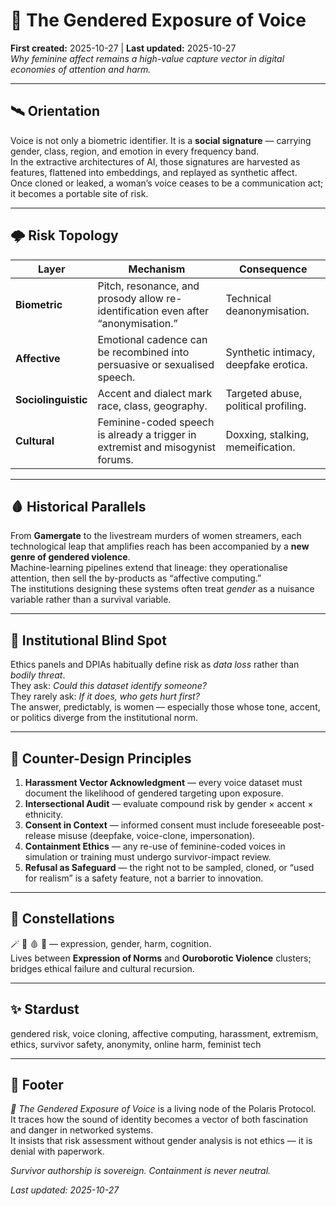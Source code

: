 # 💋 The Gendered Exposure of Voice  
**First created:** 2025-10-27 | **Last updated:** 2025-10-27  
*Why feminine affect remains a high-value capture vector in digital economies of attention and harm.*

---

## 🛰️ Orientation  
Voice is not only a biometric identifier. It is a **social signature** — carrying gender, class, region, and emotion in every frequency band.  
In the extractive architectures of AI, those signatures are harvested as features, flattened into embeddings, and replayed as synthetic affect.  
Once cloned or leaked, a woman’s voice ceases to be a communication act; it becomes a portable site of risk.

---

## 🌩️ Risk Topology  

| Layer | Mechanism | Consequence |
|-------|------------|-------------|
| **Biometric** | Pitch, resonance, and prosody allow re-identification even after “anonymisation.” | Technical deanonymisation. |
| **Affective** | Emotional cadence can be recombined into persuasive or sexualised speech. | Synthetic intimacy, deepfake erotica. |
| **Sociolinguistic** | Accent and dialect mark race, class, geography. | Targeted abuse, political profiling. |
| **Cultural** | Feminine-coded speech is already a trigger in extremist and misogynist forums. | Doxxing, stalking, memeification. |

---

## 🩸 Historical Parallels  
From **Gamergate** to the livestream murders of women streamers, each technological leap that amplifies reach has been accompanied by a **new genre of gendered violence**.  
Machine-learning pipelines extend that lineage: they operationalise attention, then sell the by-products as “affective computing.”  
The institutions designing these systems often treat *gender* as a nuisance variable rather than a survival variable.

---

## 🧿 Institutional Blind Spot  
Ethics panels and DPIAs habitually define risk as *data loss* rather than *bodily threat*.  
They ask: *Could this dataset identify someone?*  
They rarely ask: *If it does, who gets hurt first?*  
The answer, predictably, is women — especially those whose tone, accent, or politics diverge from the institutional norm.

---

## 🧨 Counter-Design Principles  

1. **Harassment Vector Acknowledgment** — every voice dataset must document the likelihood of gendered targeting upon exposure.  
2. **Intersectional Audit** — evaluate compound risk by gender × accent × ethnicity.  
3. **Consent in Context** — informed consent must include foreseeable post-release misuse (deepfake, voice-clone, impersonation).  
4. **Containment Ethics** — any re-use of feminine-coded voices in simulation or training must undergo survivor-impact review.  
5. **Refusal as Safeguard** — the right not to be sampled, cloned, or “used for realism” is a safety feature, not a barrier to innovation.

---

## 🌌 Constellations  
🪄 💄 🩸 🧠 — expression, gender, harm, cognition.  
Lives between **Expression of Norms** and **Ouroborotic Violence** clusters; bridges ethical failure and cultural recursion.

---

## ✨ Stardust  
gendered risk, voice cloning, affective computing, harassment, extremism, ethics, survivor safety, anonymity, online harm, feminist tech

---

## 🏮 Footer  
*💄 The Gendered Exposure of Voice* is a living node of the Polaris Protocol.  
It traces how the sound of identity becomes a vector of both fascination and danger in networked systems.  
It insists that risk assessment without gender analysis is not ethics — it is denial with paperwork.  

*Survivor authorship is sovereign. Containment is never neutral.*  

_Last updated: 2025-10-27_

